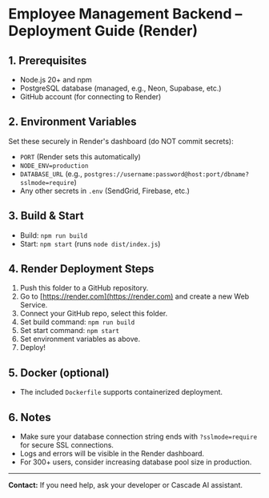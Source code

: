 # Employee Management Backend – Deployment Guide (Render)

## 1. Prerequisites
- Node.js 20+ and npm
- PostgreSQL database (managed, e.g., Neon, Supabase, etc.)
- GitHub account (for connecting to Render)

## 2. Environment Variables
Set these securely in Render's dashboard (do NOT commit secrets):
- `PORT` (Render sets this automatically)
- `NODE_ENV=production`
- `DATABASE_URL` (e.g., `postgres://username:password@host:port/dbname?sslmode=require`)
- Any other secrets in `.env` (SendGrid, Firebase, etc.)

## 3. Build & Start
- Build: `npm run build`
- Start: `npm start` (runs `node dist/index.js`)

## 4. Render Deployment Steps
1. Push this folder to a GitHub repository.
2. Go to [https://render.com](https://render.com) and create a new Web Service.
3. Connect your GitHub repo, select this folder.
4. Set build command: `npm run build`
5. Set start command: `npm start`
6. Set environment variables as above.
7. Deploy!

## 5. Docker (optional)
- The included `Dockerfile` supports containerized deployment.

## 6. Notes
- Make sure your database connection string ends with `?sslmode=require` for secure SSL connections.
- Logs and errors will be visible in the Render dashboard.
- For 300+ users, consider increasing database pool size in production.

---

**Contact:** If you need help, ask your developer or Cascade AI assistant.
